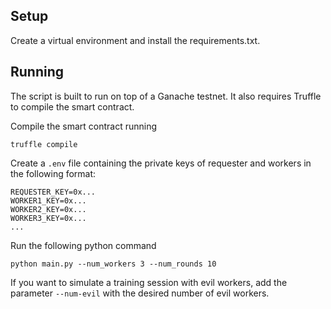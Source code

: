 ## Setup
Create a virtual environment and install the requirements.txt.

## Running
The script is built to run on top of a Ganache testnet. It also requires Truffle to compile the smart contract.

Compile the smart contract running 
```
truffle compile
```

Create a `.env` file containing the private keys of requester and workers in the following format:
```
REQUESTER_KEY=0x...
WORKER1_KEY=0x...
WORKER2_KEY=0x...
WORKER3_KEY=0x...
...
```

Run the following python command
```
python main.py --num_workers 3 --num_rounds 10 
```

If you want to simulate a training session with evil workers, add the parameter `--num-evil` with the desired number of evil workers. 


